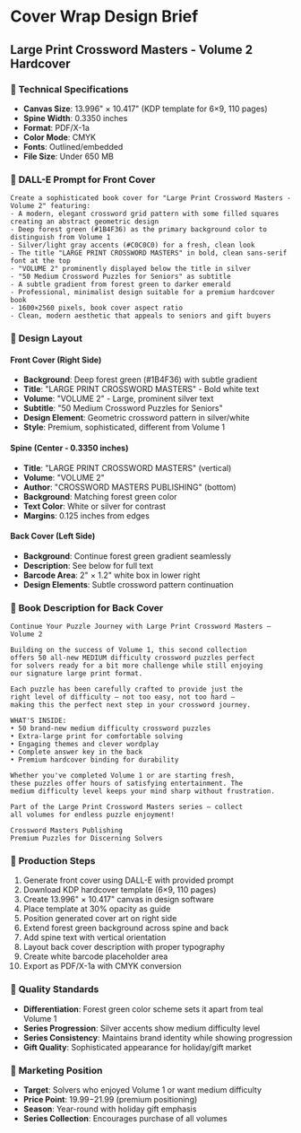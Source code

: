 # Cover Wrap Design Brief
## Large Print Crossword Masters - Volume 2 Hardcover

### 📐 **Technical Specifications**
- **Canvas Size**: 13.996" × 10.417" (KDP template for 6×9, 110 pages)
- **Spine Width**: 0.3350 inches
- **Format**: PDF/X-1a
- **Color Mode**: CMYK
- **Fonts**: Outlined/embedded
- **File Size**: Under 650 MB

### 🎨 **DALL-E Prompt for Front Cover**
```
Create a sophisticated book cover for "Large Print Crossword Masters - Volume 2" featuring:
- A modern, elegant crossword grid pattern with some filled squares creating an abstract geometric design
- Deep forest green (#1B4F36) as the primary background color to distinguish from Volume 1
- Silver/light gray accents (#C0C0C0) for a fresh, clean look
- The title "LARGE PRINT CROSSWORD MASTERS" in bold, clean sans-serif font at the top
- "VOLUME 2" prominently displayed below the title in silver
- "50 Medium Crossword Puzzles for Seniors" as subtitle
- A subtle gradient from forest green to darker emerald
- Professional, minimalist design suitable for a premium hardcover book
- 1600×2560 pixels, book cover aspect ratio
- Clean, modern aesthetic that appeals to seniors and gift buyers
```

### 🎨 **Design Layout**

#### **Front Cover (Right Side)**
- **Background**: Deep forest green (#1B4F36) with subtle gradient
- **Title**: "LARGE PRINT CROSSWORD MASTERS" - Bold white text
- **Volume**: "VOLUME 2" - Large, prominent silver text
- **Subtitle**: "50 Medium Crossword Puzzles for Seniors"
- **Design Element**: Geometric crossword pattern in silver/white
- **Style**: Premium, sophisticated, different from Volume 1

#### **Spine (Center - 0.3350 inches)**
- **Title**: "LARGE PRINT CROSSWORD MASTERS" (vertical)
- **Volume**: "VOLUME 2" 
- **Author**: "CROSSWORD MASTERS PUBLISHING" (bottom)
- **Background**: Matching forest green color
- **Text Color**: White or silver for contrast
- **Margins**: 0.125 inches from edges

#### **Back Cover (Left Side)**
- **Background**: Continue forest green gradient seamlessly
- **Description**: See below for full text
- **Barcode Area**: 2" × 1.2" white box in lower right
- **Design Elements**: Subtle crossword pattern continuation

### 📝 **Book Description for Back Cover**
```
Continue Your Puzzle Journey with Large Print Crossword Masters – Volume 2

Building on the success of Volume 1, this second collection 
offers 50 all-new MEDIUM difficulty crossword puzzles perfect 
for solvers ready for a bit more challenge while still enjoying 
our signature large print format.

Each puzzle has been carefully crafted to provide just the 
right level of difficulty – not too easy, not too hard – 
making this the perfect next step in your crossword journey.

WHAT'S INSIDE:
• 50 brand-new medium difficulty crossword puzzles
• Extra-large print for comfortable solving
• Engaging themes and clever wordplay
• Complete answer key in the back
• Premium hardcover binding for durability

Whether you've completed Volume 1 or are starting fresh, 
these puzzles offer hours of satisfying entertainment. The 
medium difficulty level keeps your mind sharp without frustration.

Part of the Large Print Crossword Masters series – collect 
all volumes for endless puzzle enjoyment!

Crossword Masters Publishing
Premium Puzzles for Discerning Solvers
```

### 🔧 **Production Steps**
1. Generate front cover using DALL-E with provided prompt
2. Download KDP hardcover template (6×9, 110 pages)
3. Create 13.996" × 10.417" canvas in design software
4. Place template at 30% opacity as guide
5. Position generated cover art on right side
6. Extend forest green background across spine and back
7. Add spine text with vertical orientation
8. Layout back cover description with proper typography
9. Create white barcode placeholder area
10. Export as PDF/X-1a with CMYK conversion

### 💎 **Quality Standards**
- **Differentiation**: Forest green color scheme sets it apart from teal Volume 1
- **Series Progression**: Silver accents show medium difficulty level
- **Series Consistency**: Maintains brand identity while showing progression
- **Gift Quality**: Sophisticated appearance for holiday/gift market

### 🎯 **Marketing Position**
- **Target**: Solvers who enjoyed Volume 1 or want medium difficulty
- **Price Point**: $19.99-$21.99 (premium positioning)
- **Season**: Year-round with holiday gift emphasis
- **Series Collection**: Encourages purchase of all volumes